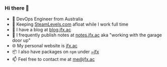 ### Hi there 👋

* 🔭 DevOps Engineer from Australia
* 🛟 Keeping [SteamLevels.com](https://steamlevels.com) afloat while I work full time
* 💬 I have a blog at [blog.jfx.ac](https://blog.jfx.ac)
* 📝 I frequently publish notes at [notes.jfx.ac](https://notes.jfx.ac) aka "working with the garage door up"
* 🌐 My personal website is [jfx.ac](https://jfx.ac)
* 📦 I also have packages on `npm` under [~jfx](https://npmjs.com/~jfx)
* 📫 Feel free to contact me at [me@jfx.ac](mailto:me@jfx.ac)
